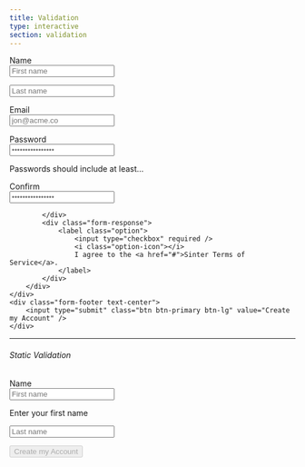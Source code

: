 ```yaml
---
title: Validation
type: interactive
section: validation
---
```


<form data-toggle="validator">
	<div class="form-grid">
		<div class="form-row">
			<div class="form-label">
				<label class="text-large">Name</label>
			</div>
			<div class="form-response">
				<div class="form-grid">
					<div class="form-row">
						<div class="form-response form-group has-feedback">
							<input required type="text" class="form-control input-lg" placeholder="First name" data-error="Enter your first name" />
							<p class="help-block with-errors"></p>
						</div>
						<div class="form-response form-group has-feedback">
							<input required type="text" class="form-control input-lg" placeholder="Last name" data-error="Enter your last name" />
							<p class="help-block with-errors"></p>
						</div>
					</div>
				</div>
			</div>
		</div>
		<div class="form-row ">
			<div class="form-label">
				<label class="text-large">Email</label>
			</div>
			<div class="form-response form-group has-feedback">
				<input required type="email" class="form-control input-lg" placeholder="jon@acme.co" data-error="Enter your email address" />
				<p class="help-block with-errors"></p>
			</div>
		</div>
		<div class="form-row ">
			<div class="form-label">
				<label class="text-large">Password</label>
			</div>
			<div class="form-response form-group has-feedback">
				<input required id="password" type="password" class="form-control input-lg" placeholder="••••••••••••••••" data-error="Please enter a valid password" />
				<p class="help-block">Passwords should include at least...</p>
			</div>
		</div>
		<div class="form-row ">
			<div class="form-label">
				<label class="text-large">Confirm</label>
			</div>
			<div class="form-response form-group has-feedback">
				<input required type="password" class="form-control input-lg" placeholder="••••••••••••••••" data-error="Passwords do not match" data-match="#password" />
				<p class="help-block with-errors"></p>
			</div>
		</div>
		<div class="form-row">
			<div class="form-label">
				
			</div>
			<div class="form-response">
				<label class="option">
					<input type="checkbox" required />
					<i class="option-icon"></i>
					I agree to the <a href="#">Sinter Terms of Service</a>.
				</label>
			</div>
		</div>
	</div>
	<div class="form-footer text-center">
		<input type="submit" class="btn btn-primary btn-lg" value="Create my Account" />
	</div>
</form>
	

---

###### Static Validation

<form class="margin">
	<div class="form-grid">
		<div class="form-row">
			<div class="form-label">
				<label class="text-large">Name</label>
			</div>
			<div class="form-response">
				<div class="form-grid">
					<div class="form-row">
						<div class="form-response form-group has-error">
							<input required type="text" class="form-control input-lg" placeholder="First name"/>
							<p class="help-block with-errors">Enter your first name</p>
						</div>
						<div class="form-response form-group has-feedback">
							<input required type="text" class="form-control input-lg" placeholder="Last name" data-error="Enter your last name" />
							<p class="help-block with-errors"></p>
						</div>
					</div>
				</div>
			</div>
		</div>
	</div>
	<div class="form-footer text-center">
		<input type="submit" class="btn btn-primary btn-lg" value="Create my Account" disabled />
	</div>
</form>
